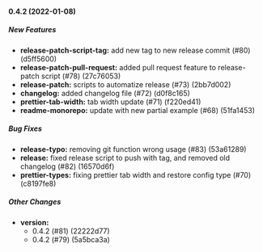 #### 0.4.2 (2022-01-08)

##### New Features

- **release-patch-script-tag:** add new tag to new release commit (#80) (d5ff5600)
- **release-patch-pull-request:** added pull request feature to release-patch script (#78) (27c76053)
- **release-patch:** scripts to automatize release (#73) (2bb7d002)
- **changelog:** added changelog file (#72) (d0f8c165)
- **prettier-tab-width:** tab width update (#71) (f220ed41)
- **readme-monorepo:** update with new partial example (#68) (51fa1453)

##### Bug Fixes

- **release-typo:** removing git function wrong usage (#83) (53a61289)
- **release:** fixed release script to push with tag, and removed old changelog (#82) (16570d6f)
- **prettier-types:** fixing prettier tab width and restore config type (#70) (c8197fe8)

##### Other Changes

- **version:**
  - 0.4.2 (#81) (22222d77)
  - 0.4.2 (#79) (5a5bca3a)
